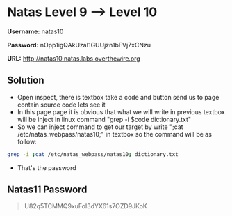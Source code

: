 # Natas Level 9 --> Level 10

**Username:** natas10

**Password:** nOpp1igQAkUzaI1GUUjzn1bFVj7xCNzu 

**URL:**      http://natas10.natas.labs.overthewire.org

## Solution
* Open inspect, there is textbox take a code and button send us to page contain source code lets see it
* In this page page it is obvious that what we will write in previous textbox will be inject in linux command "grep -i $code dictionary.txt"
* So we can inject command to get our target by write ";cat /etc/natas_webpass/natas10;" in textbox so the command will be as follow:
```bash
grep -i ;cat /etc/natas_webpass/natas10; dictionary.txt
```
* That's the password


## Natas11 Password
>  U82q5TCMMQ9xuFoI3dYX61s7OZD9JKoK

